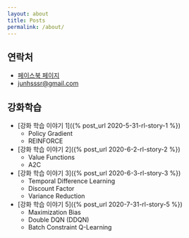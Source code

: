 ```yaml
---
layout: about
title: Posts
permalink: /about/
---
```


## 연락처

- [페이스북 페이지](https://www.facebook.com/zerocalorieideas)
- junhsssr@gmail.com

## 강화학습

- [강화 학습 이야기 1]({% post_url 2020-5-31-rl-story-1 %})
  - Policy Gradient
  - REINFORCE
- [강화 학습 이야기 2]({% post_url 2020-6-2-rl-story-2 %})
  - Value Functions
  - A2C
- [강화 학습 이야기 3]({% post_url 2020-6-3-rl-story-3 %})
  - Temporal Difference Learning
  - Discount Factor
  - Variance Reduction
- [강화 학습 이야기 5]({% post_url 2020-7-31-rl-story-5 %})
  - Maximization Bias
  - Double DQN (DDQN)
  - Batch Constraint Q-Learning


